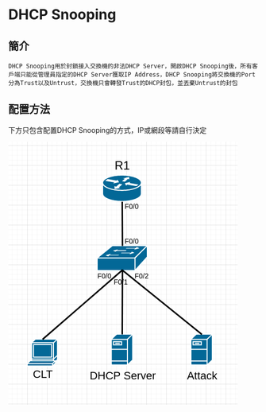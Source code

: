 # DHCP Snooping #

## 簡介 ##

    DHCP Snooping用於封鎖接入交換機的非法DHCP Server，開啟DHCP Snooping後，所有客戶端只能從管理員指定的DHCP Server獲取IP Address，DHCP Snooping將交換機的Port分為Trust以及Untrust，交換機只會轉發Trust的DHCP封包，並丟棄Untrust的封包


## 配置方法 ##

下方只包含配置DHCP Snooping的方式，IP或網段等請自行決定

![](topology.png)

```bash

```
